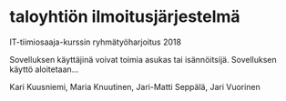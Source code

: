 # taloyhtiön ilmoitusjärjestelmä
IT-tiimiosaaja-kurssin ryhmätyöharjoitus 2018

Sovelluksen käyttäjinä voivat toimia asukas tai isännöitsijä.
Sovelluksen käyttö aloitetaan...

Kari Kuusniemi, Maria Knuutinen, Jari-Matti Seppälä, Jari Vuorinen

